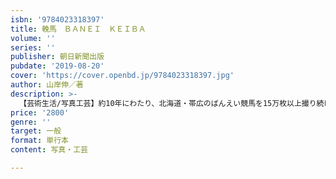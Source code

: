 ```yaml
---
isbn: '9784023318397'
title: 輓馬　ＢＡＮＥＩ　ＫＥＩＢＡ
volume: ''
series: ''
publisher: 朝日新聞出版
pubdate: '2019-08-20'
cover: 'https://cover.openbd.jp/9784023318397.jpg'
author: 山岸伸／著
description: >-
  【芸術生活/写真工芸】約10年にわたり、北海道・帯広のばんえい競馬を15万枚以上撮り続けてきた写真家が放つ渾身の写真集。山岸伸だからこそ撮れた輓馬（ばんば）たちの生命力みなぎる写真の数々は、まさに圧巻。俳優の斎藤工も推薦の一冊。
price: '2800'
genre: ''
target: 一般
format: 単行本
content: 写真・工芸

---
```

